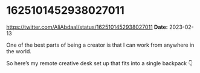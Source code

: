 # 1625101452938027011
https://twitter.com/AliAbdaal/status/1625101452938027011
**Date:** 2023-02-13

One of the best parts of being a creator is that I can work from anywhere in the world.

So here’s my remote creative desk set up that fits into a single backpack 👇
